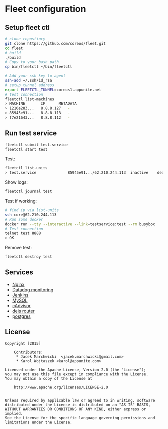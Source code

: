 # Fleet configuration

## Setup fleet ctl

```bash
# clone repostiory
git clone https://github.com/coreos/fleet.git
cd fleet
# build
./build
# Copy to your bash path
cp bin/fleetctl ~/bin/fleetctl

# Add your ssh key to agent
ssh-add ~/.ssh/id_rsa
# setup tunnel address
export FLEETCTL_TUNNEL=coreos1.appunite.net
# test connection
fleetctl list-machines
> MACHINE		IP		METADATA
> 1210e283...	8.8.8.127	-
> 85945e91...	8.8.8.113	-
> f7e21643...	8.8.8.112	-
```

## Run test service

```bash
fleetctl submit test.service 
fleetctl start test
```

Test:

```bash
fleetctl list-units
> test.service				85945e91.../62.210.244.113	inactive	dead
```

Show logs:

```bash
fleetctl journal test
```

Test if working:

```bash
# find ip via list-units
ssh core@62.210.244.113
# Run some docker
docker run --tty --interactive --link=testservice:test --rm busybox
# Test connection
telnet test 8888
> OK
```

Remove test:
```bash
fleetctl destroy test
```


## Services

* [Nginx](nginx/README.md)
* [Datadog monitoring](datadog/README.md)
* [Jenkins](jenkins/README.md)
* [MySQL](mysql/README.md)
* [cAdvisor](cadvisor/README.md)
* [deis router](deis/README.md)
* [postgres](postgres/README.md)

## License

    Copyright [2015]
    
		Contributors:
		 * Jacek Marchwicki  <jacek.marchwicki@gmail.com>
		 * Karol Wojtaszek <karol@appunite.com>
		
    Licensed under the Apache License, Version 2.0 (the "License");
    you may not use this file except in compliance with the License.
    You may obtain a copy of the License at
    
    	http://www.apache.org/licenses/LICENSE-2.0
        
    
    Unless required by applicable law or agreed to in writing, software
    distributed under the License is distributed on an "AS IS" BASIS,
    WITHOUT WARRANTIES OR CONDITIONS OF ANY KIND, either express or implied.
    See the License for the specific language governing permissions and
    limitations under the License.
